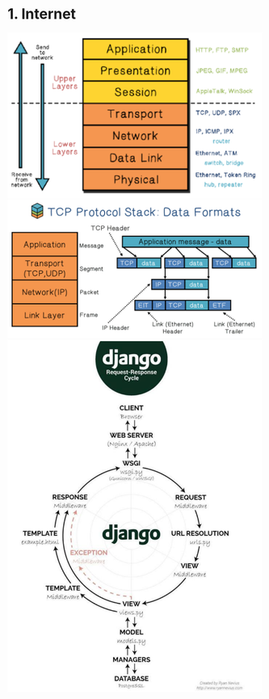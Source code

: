 # 1. Internet

<img src="images/internet_layers.png">

<img src="images/tcp.png">

<img src="images/django_lifecycle.png">